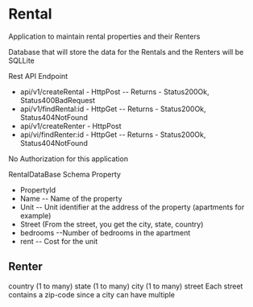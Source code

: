 # Rental
Application to maintain rental properties and their Renters

Database that will store the data for the Rentals and the Renters will be SQLLite

Rest API Endpoint
- api/v1/createRental - HttpPost
-- Returns - Status200Ok, Status400BadRequest
- api/v1/findRental:id - HttpGet
-- Returns - Status200Ok, Status404NotFound
- api/v1/createRenter - HttpPost
- api/vi/findRenter:id - HttpGet
-- Returns - Status200Ok, Status404NotFound

No Authorization for this application

RentalDataBase Schema
Property
- PropertyId
- Name -- Name of the property
- Unit -- Unit identifier at the address of the property (apartments for example)
- Street (From the street, you get the city, state, country)
- bedrooms --Number of bedrooms in the apartment
- rent -- Cost for the unit

Renter
- 

country (1 to many) state (1 to many) city (1 to many) street
Each street contains a zip-code since a city can have multiple
